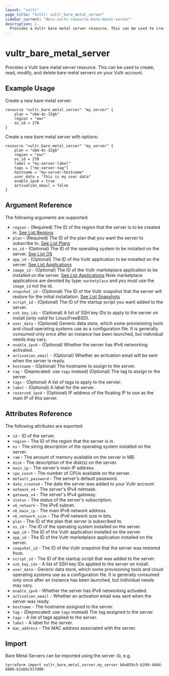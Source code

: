 ```yaml
---
layout: "vultr"
page_title: "Vultr: vultr_bare_metal_server"
sidebar_current: "docs-vultr-resource-bare-metal-server"
description: |-
  Provides a Vultr bare metal server resource. This can be used to create, read, modify, and delete bare metal servers on your Vultr account.
---
```


# vultr_bare_metal_server

Provides a Vultr bare metal server resource. This can be used to create, read, modify, and delete bare metal servers on your Vultr account.

## Example Usage

Create a new bare metal server:

```hcl
resource "vultr_bare_metal_server" "my_server" {
	plan = "vbm-4c-32gb"
	region = "ewr"
	os_id = 270
}
```

Create a new bare metal server with options:

```hcl
resource "vultr_bare_metal_server" "my_server" {
	plan = "vbm-4c-32gb"
	region = "ewr"
	os_id = 270
	label = "my-server-label"
	tags = ["my-server-tag"]
	hostname = "my-server-hostname"
	user_data = "this is my user data"
	enable_ipv6 = true
	activation_email = false
}
```

## Argument Reference

The following arguments are supported:

* `region` - (Required) The ID of the region that the server is to be created in. [See List Regions](https://www.vultr.com/api/#operation/list-regions)
* `plan` - (Required) The ID of the plan that you want the server to subscribe to. [See List Plans](https://www.vultr.com/api/#tag/plans)
* `os_id` - (Optional) The ID of the operating system to be installed on the server. [See List OS](https://www.vultr.com/api/#operation/list-os)
* `app_id` - (Optional) The ID of the Vultr application to be installed on the server. [See List Applications](https://www.vultr.com/api/#operation/list-applications)
* `image_id` - (Optional) The ID of the Vultr marketplace application to be installed on the server. [See List Applications](https://www.vultr.com/api/#operation/list-applications) Note marketplace applications are denoted by type: `marketplace` and you must use the `image_id` not the id.
* `snapshot_id` - (Optional) The ID of the Vultr snapshot that the server will restore for the initial installation. [See List Snapshots](https://www.vultr.com/api/#operation/list-snapshots)
* `script_id` - (Optional) The ID of the startup script you want added to the server.
* `ssh_key_ids` - (Optional) A list of SSH key IDs to apply to the server on install (only valid for Linux/FreeBSD).
* `user_data` - (Optional) Generic data store, which some provisioning tools and cloud operating systems use as a configuration file. It is generally consumed only once after an instance has been launched, but individual needs may vary.
* `enable_ipv6` - (Optional) Whether the server has IPv6 networking activated.
* `activation_email` - (Optional) Whether an activation email will be sent when the server is ready.
* `hostname` - (Optional) The hostname to assign to the server.
* `tag` - (Deprecated: use `tags` instead) (Optional) The tag to assign to the server.
* `tags` - (Optional) A list of tags to apply to the servier.
* `label` - (Optional) A label for the server.
* `reserved_ipv4` - (Optional) IP address of the floating IP to use as the main IP of this server. 

## Attributes Reference

The following attributes are exported:

* `id` - ID of the server.
* `region` - The ID of the region that the server is in.
* `os` - The string description of the operating system installed on the server.
* `ram` - The amount of memory available on the server in MB.
* `disk` - The description of the disk(s) on the server.
* `main_ip` - The server's main IP address.
* `cpu_count` - The number of CPUs available on the server.
* `default_password` - The server's default password.
* `date_created` - The date the server was added to your Vultr account.
* `netmask_v4` - The server's IPv4 netmask.
* `gateway_v4` - The server's IPv4 gateway.
* `status` - The status of the server's subscription.
* `v6_network` - The IPv6 subnet.
* `v6_main_ip` - The main IPv6 network address.
* `v6_network_size` - The IPv6 network size in bits.
* `plan` - The ID of the plan that server is subscribed to.
* `os_id` - The ID of the operating system installed on the server.
* `app_id` - The ID of the Vultr application installed on the server.
* `app_id` - The ID of the Vultr marketplace application installed on the server.
* `snapshot_id` - The ID of the Vultr snapshot that the server was restored from.
* `script_id` - The ID of the startup script that was added to the server.
* `ssh_key_ids` - A list of SSH key IDs applied to the server on install.
* `user_data` - Generic data store, which some provisioning tools and cloud operating systems use as a configuration file. It is generally consumed only once after an instance has been launched, but individual needs may vary.
* `enable_ipv6` - Whether the server has IPv6 networking activated.
* `activation_email` - Whether an activation email was sent when the server was ready.
* `hostname` - The hostname assigned to the server.
* `tag` - (Deprecated: use `tags` instead) The tag assigned to the server.
* `tags` - A list of tags applied to the server.
* `label` - A label for the server.
* `mac_address` - The MAC address associated with the server.


## Import

Bare Metal Servers can be imported using the server `ID`, e.g.

```
terraform import vultr_bare_metal_server.my_server b6a859c5-b299-49dd-8888-b1abbc517d08
```
